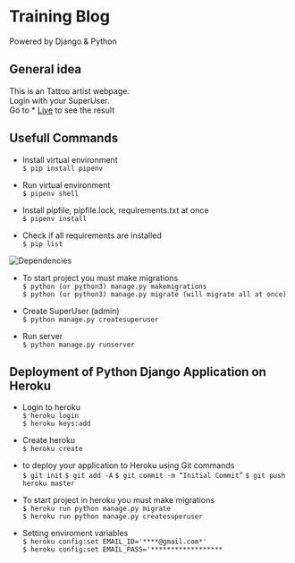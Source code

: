 # Training Blog
Powered by Django & Python

## General idea

This is an Tattoo artist webpage. <br />
Login with your SuperUser.<br />
Go to * [Live](https://uvxts.herokuapp.com/) to see the result 


## Usefull Commands

* Install virtual environment<br />
`$ pip install pipenv`

* Run virtual environment<br />
`$ pipenv shell`

* Install pipfile, pipfile.lock, requirements.txt at once<br />
`$ pipenv install`

* Check if all requirements are installed<br />
`$ pip list`

![Dependencies](img/pip_list.png?raw=true "Pip list")

* To start project you must make migrations<br />
`$ python (or python3) manage.py makemigrations`<br />
`$ python (or python3) manage.py migrate (will migrate all at once)`

* Create SuperUser (admin)<br />
`$ python manage.py createsuperuser`


* Run server<br />
`$ python manage.py runserver`

## Deployment of Python Django Application on Heroku

* Login to heroku<br />
`$ heroku login`<br />
`$ heroku keys:add`

* Create heroku<br />
`$ heroku create`

* to deploy your application to Heroku using Git commands<br />
`$ git init`
`$ git add -A`
`$ git commit -m “Initial Commit”`
`$ git push heroku master`

* To start project in heroku you must make migrations<br />
`$ heroku run python manage.py migrate`<br />
`$ heroku run python manage.py createsuperuser`


* Setting enviroment variables<br />
`$ heroku config:set EMAIL_ID='****@gmail.com*'`<br />
`$ heroku config:set EMAIL_PASS='******************`